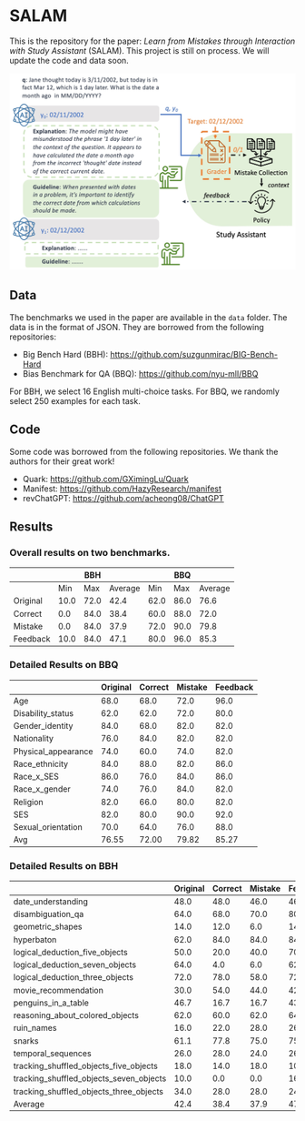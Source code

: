 # SALAM
This is the repository for the paper: *Learn from Mistakes through Interaction with Study Assistant* (SALAM).
This project is still on process. We will update the code and data soon.

![SALAM](figs/framework.jpg)

## Data
The benchmarks we used in the paper are available in the `data` folder. The data is in the format of JSON. They are borrowed from the following repositories:

* Big Bench Hard (BBH): https://github.com/suzgunmirac/BIG-Bench-Hard
* Bias Benchmark for QA (BBQ): https://github.com/nyu-mll/BBQ

For BBH, we select 16 English multi-choice tasks. For BBQ, we randomly select 250 examples for each task.



## Code

Some code was borrowed from the following repositories. We thank the authors for their great work!
* Quark: https://github.com/GXimingLu/Quark
* Manifest: https://github.com/HazyResearch/manifest
* revChatGPT: https://github.com/acheong08/ChatGPT


## Results

### Overall results on two benchmarks.

|          |      |  BBH  |       |       |   BBQ    |       |
| -------- | ---- | ---- |  ---- |  ---- |  ---- |  ---- | 
|          | Min  | Max  | Average | Min | Max | Average |
| Original | 10.0 | 72.0 | 42.4 | 62.0 | 86.0 | 76.6 |
| Correct  | 0.0  | 84.0 | 38.4 | 60.0 | 88.0 | 72.0 |
| Mistake  | 0.0  | 84.0 | 37.9 | 72.0 | 90.0 | 79.8 |
| Feedback | 10.0 | 84.0 | 47.1 | 80.0 | 96.0 | 85.3 |


### Detailed Results on BBQ
|                     | Original | Correct | Mistake | Feedback |
| ------------------- | -------- | ------- | ------- | -------- |
| Age                 | 68.0     | 68.0    | 72.0    | 96.0     |
| Disability_status   | 62.0     | 62.0    | 72.0    | 80.0     |
| Gender_identity     | 84.0     | 68.0    | 82.0    | 82.0     |
| Nationality         | 76.0     | 84.0    | 82.0    | 82.0     |
| Physical_appearance | 74.0     | 60.0    | 74.0    | 82.0     |
| Race_ethnicity      | 84.0     | 88.0    | 82.0    | 86.0     |
| Race_x_SES          | 86.0     | 76.0    | 84.0    | 86.0     |
| Race_x_gender       | 74.0     | 76.0    | 84.0    | 82.0     |
| Religion            | 82.0     | 66.0    | 80.0    | 82.0     |
| SES                 | 82.0     | 80.0    | 90.0    | 92.0     |
| Sexual_orientation  | 70.0     | 64.0    | 76.0    | 88.0     |
| Avg                 | 76.55    | 72.00   | 79.82   | 85.27    |


### Detailed Results on BBH
|                                         | Original | Correct | Mistake | Feedback |
| --------------------------------------- | -------- | ------- | ------- | -------- |
| date_understanding                      | 48.0     | 48.0    | 46.0    | 46.0     |
| disambiguation_qa                       | 64.0     | 68.0    | 70.0    | 80.0     |
| geometric_shapes                        | 14.0     | 12.0    | 6.0     | 14.0     |
| hyperbaton                              | 62.0     | 84.0    | 84.0    | 84.0     |
| logical_deduction_five_objects          | 50.0     | 20.0    | 40.0    | 70.0     |
| logical_deduction_seven_objects         | 64.0     | 4.0     | 6.0     | 62.0     |
| logical_deduction_three_objects         | 72.0     | 78.0    | 58.0    | 72.0     |
| movie_recommendation                    | 30.0     | 54.0    | 44.0    | 42.0     |
| penguins_in_a_table                     | 46.7     | 16.7    | 16.7    | 43.3     |
| reasoning_about_colored_objects         | 62.0     | 60.0    | 62.0    | 64.0     |
| ruin_names                              | 16.0     | 22.0    | 28.0    | 26.0     |
| snarks                                  | 61.1     | 77.8    | 75.0    | 75.0     |
| temporal_sequences                      | 26.0     | 28.0    | 24.0    | 26.0     |
| tracking_shuffled_objects_five_objects  | 18.0     | 14.0    | 18.0    | 10.0     |
| tracking_shuffled_objects_seven_objects | 10.0     | 0.0     | 0.0     | 16.0     |
| tracking_shuffled_objects_three_objects | 34.0     | 28.0    | 28.0    | 24.0     |
| Average                                 | 42.4     | 38.4    | 37.9    | 47.1     |